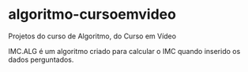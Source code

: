# algoritmo-cursoemvideo

Projetos do curso de Algoritmo, do Curso em Vídeo

IMC.ALG é um algoritmo criado para calcular o IMC quando inserido os dados perguntados. 
